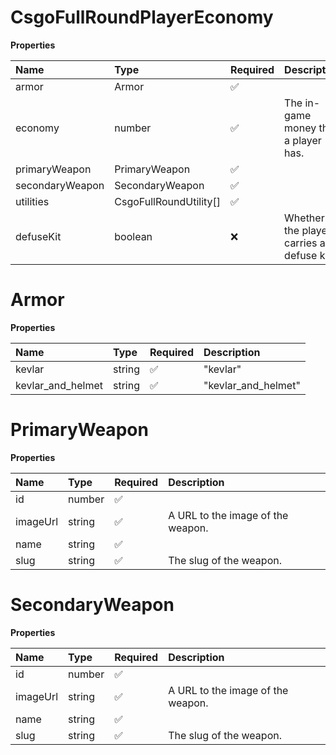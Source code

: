 # CsgoFullRoundPlayerEconomy

**Properties**

| Name            | Type                   | Required | Description                             |
| :-------------- | :--------------------- | :------- | :-------------------------------------- |
| armor           | Armor                  | ✅       |                                         |
| economy         | number                 | ✅       | The in-game money that a player has.    |
| primaryWeapon   | PrimaryWeapon          | ✅       |                                         |
| secondaryWeapon | SecondaryWeapon        | ✅       |                                         |
| utilities       | CsgoFullRoundUtility[] | ✅       |                                         |
| defuseKit       | boolean                | ❌       | Whether the player carries a defuse kit |

# Armor

**Properties**

| Name              | Type   | Required | Description         |
| :---------------- | :----- | :------- | :------------------ |
| kevlar            | string | ✅       | "kevlar"            |
| kevlar_and_helmet | string | ✅       | "kevlar_and_helmet" |

# PrimaryWeapon

**Properties**

| Name     | Type   | Required | Description                       |
| :------- | :----- | :------- | :-------------------------------- |
| id       | number | ✅       |                                   |
| imageUrl | string | ✅       | A URL to the image of the weapon. |
| name     | string | ✅       |                                   |
| slug     | string | ✅       | The slug of the weapon.           |

# SecondaryWeapon

**Properties**

| Name     | Type   | Required | Description                       |
| :------- | :----- | :------- | :-------------------------------- |
| id       | number | ✅       |                                   |
| imageUrl | string | ✅       | A URL to the image of the weapon. |
| name     | string | ✅       |                                   |
| slug     | string | ✅       | The slug of the weapon.           |

<!-- This file was generated by liblab | https://liblab.com/ -->
